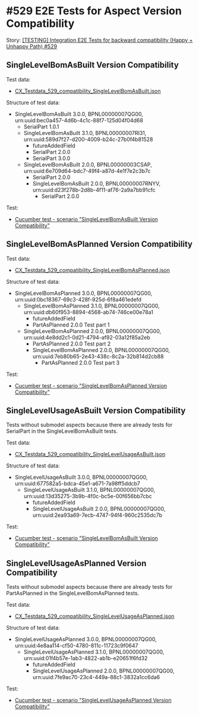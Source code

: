 
# #529 E2E Tests for Aspect Version Compatibility

Story: [[TESTING] Integration E2E Tests for backward compatibility (Happy + Unhappy Path) #529](https://github.com/eclipse-tractusx/item-relationship-service/issues/529)



## SingleLevelBomAsBuilt Version Compatibility


Test data:
- [CX_Testdata_529_compatibility_SingleLevelBomAsBuilt.json](../../../local/testing/testdata/CX_Testdata_529_compatibility_SingleLevelBomAsBuilt.json)


Structure of test data:
- SingleLevelBomAsBuilt 3.0.0, BPNL00000007QG00, urn:uuid:bec0a457-4d6b-4c1c-88f7-125d04f04d68
  - SerialPart 1.0.1
  - SingleLevelBomAsBuilt 3.1.0, BPNL00000007RI31, urn:uuid:589d7f27-d200-4009-b24c-27b0f4b81528
    - futureAddedField
    - SerialPart 2.0.0
    - SerialPart 3.0.0
  - SingleLevelBomAsBuilt 2.0.0, BPNL00000003CSAP, urn:uuid:6e709d64-bdc7-49f4-a87d-4e1f7e2c3b7c
    - SerialPart 2.0.0
    - SingleLevelBomAsBuilt 2.0.0, BPNL00000007RNYV, urn:uuid:d23f278b-2d8b-4f11-af76-2a9a7bb91cfc
      - SerialPart 2.0.0

Test:

- [Cucumber test - scenario "SingleLevelBomAsBuilt Version Compatibility"](../../../irs-cucumber-tests/src/test/resources/features/irs-dev-529-version-compatibility.feature)


## SingleLevelBomAsPlanned Version Compatibility

Test data:
- [CX_Testdata_529_compatibility_SingleLevelBomAsPlanned.json](../../../local/testing/testdata/CX_Testdata_529_compatibility_SingleLevelBomAsPlanned.json)

Structure of test data:
- SingleLevelBomAsPlanned 3.0.0, BPNL00000007QG00, urn:uuid:0bc18367-69c3-428f-925d-6f8a461edefd
  - SingleLevelBomAsPlanned 3.1.0, BPNL00000007QG00, urn:uuid:db60f953-8894-4568-ab74-746ce00e78a1
    - futureAddedField
    - PartAsPlanned 2.0.0 Test part 1
  - SingleLevelBomAsPlanned 2.0.0, BPNL00000007QG00, urn:uuid:4e8dd2c1-0d21-4794-af92-03a12f85a2eb
    - PartAsPlanned 2.0.0 Test part 2
    - SingleLevelBomAsPlanned 2.0.0, BPNL00000007QG00, urn:uuid:7eb80b65-2e43-438c-8c2a-32b814d2cb88
      - PartAsPlanned 2.0.0 Test part 3


Test:
- [Cucumber test - scenario "SingleLevelBomAsPlanned Version Compatibility"](../../../irs-cucumber-tests/src/test/resources/org/eclipse/tractusx/irs/cucumber/features/irs-dev-529-version-compatibility.feature)


## SingleLevelUsageAsBuilt Version Compatibility

Tests without submodel aspects because there are already tests for SerialPart in the SingleLevelBomAsBuilt tests.


Test data:
- [CX_Testdata_529_compatibility_SingleLevelUsageAsBuilt.json](../../../local/testing/testdata/CX_Testdata_529_compatibility_SingleLevelUsageAsBuilt.json)


Structure of test data:
- SingleLevelUsageAsBuilt 3.0.0, BPNL00000007QG00, urn:uuid:677582a5-bdca-45e1-a671-7a98ff5ddcb7
  - SingleLevelUsageAsBuilt 3.1.0, BPNL00000007QG00, urn:uuid:13d35275-3b9b-4f0c-bc5e-00f656bb7cbc
    - futureAddedField
    - SingleLevelUsageAsBuilt 2.0.0, BPNL00000007QG00, urn:uuid:2ea93a69-7ecb-4747-94f4-960c2535dc7b


Test:
- [Cucumber test - scenario "SingleLevelBomAsBuilt Version Compatibility"](../../../irs-cucumber-tests/src/test/resources/org/eclipse/tractusx/irs/cucumber/features/irs-dev-529-version-compatibility.feature)


## SingleLevelUsageAsPlanned Version Compatibility

Tests without submodel aspects because there are already tests for PartAsPlanned in the SingleLevelBomAsPlanned tests.

Test data:
- [CX_Testdata_529_compatibility_SingleLevelUsageAsPlanned.json](../../../local/testing/testdata/CX_Testdata_529_compatibility_SingleLevelUsageAsPlanned.json)


Structure of test data:
- SingleLevelUsageAsPlanned 3.0.0, BPNL00000007QG00, urn:uuid:4e8aa114-cf50-4780-811c-11723c9f0647
  - SingleLevelUsageAsPlanned 3.1.0, BPNL00000007QG00, urn:uuid:01f4b57e-1ab3-4822-ab1b-e20651f6fd32
    - futureAddedField
    - SingleLevelUsageAsPlanned 2.0.0, BPNL00000007QG00, urn:uuid:7fe9ac70-23c4-449a-88c1-3832a1cc6da6


Test:
- [Cucumber test - scenario "SingleLevelUsageAsPlanned Version Compatibility"](../../../irs-cucumber-tests/src/test/resources/org/eclipse/tractusx/irs/cucumber/features/irs-dev-529-version-compatibility.feature)



